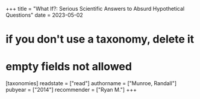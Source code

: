 +++
title = "What If?: Serious Scientific Answers to Absurd Hypothetical Questions"
date = 2023-05-02
# if you don't use a taxonomy, delete it
# empty fields not allowed
[taxonomies]
  readstate = ["read"]
  authorname = ["Munroe, Randall"]
  pubyear = ["2014"]
  recommender = ["Ryan M."]
+++

